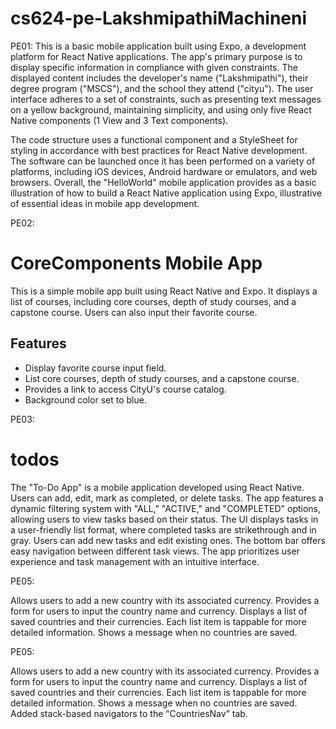 # cs624-pe-LakshmipathiMachineni
PE01:
This is a basic mobile application built using Expo, a development platform for React Native applications. The app's primary purpose is to display specific information in compliance with given constraints. The displayed content includes the developer's name ("Lakshmipathi"), their degree program ("MSCS"), and the school they attend ("cityu"). The user interface adheres to a set of constraints, such as presenting text messages on a yellow background, maintaining simplicity, and using only five React Native components (1 View and 3 Text components).

The code structure uses a functional component and a StyleSheet for styling in accordance with best practices for React Native development. The software can be launched once it has been performed on a variety of platforms, including iOS devices, Android hardware or emulators, and web browsers.  Overall, the "HelloWorld" mobile application provides as a basic illustration of how to build a React Native application using Expo, illustrative of essential ideas in mobile app development.

PE02:

# CoreComponents Mobile App

This is a simple mobile app built using React Native and Expo. It displays a list of courses, including core courses, depth of study courses, and a capstone course. Users can also input their favorite course.

## Features
- Display favorite course input field.
- List core courses, depth of study courses, and a capstone course.
- Provides a link to access CityU's course catalog.
- Background color set to blue.

PE03:

# todos
The "To-Do App" is a mobile application developed using React Native. Users can add, edit, mark as completed, or delete tasks. The app features a dynamic filtering system with "ALL," "ACTIVE," and "COMPLETED" options, allowing users to view tasks based on their status. The UI displays tasks in a user-friendly list format, where completed tasks are strikethrough and in gray. Users can add new tasks and edit existing ones. The bottom bar offers easy navigation between different task views. The app prioritizes user experience and task management with an intuitive interface.

PE05:


Allows users to add a new country with its associated currency.
Provides a form for users to input the country name and currency.
Displays a list of saved countries and their currencies.
Each list item is tappable for more detailed information.
Shows a message when no countries are saved.

PE05:

Allows users to add a new country with its associated currency. Provides a form for users to input the country name and currency. Displays a list of saved countries and their currencies. Each list item is tappable for more detailed information. Shows a message when no countries are saved. Added stack-based navigators to the “CountriesNav” tab.

